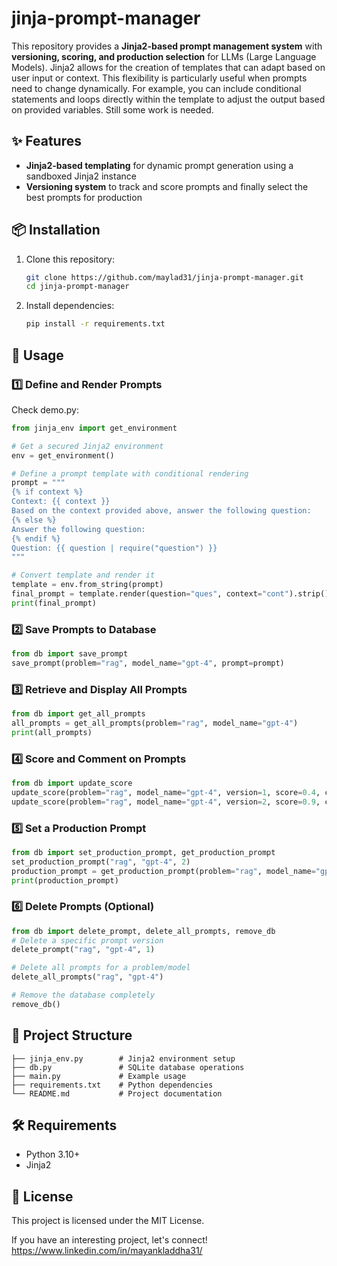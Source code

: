 # jinja-prompt-manager

This repository provides a **Jinja2-based prompt management system** with **versioning, scoring, and production selection** for LLMs (Large Language Models). Jinja2 allows for the creation of templates that can adapt based on user input or context. This flexibility is particularly useful when prompts need to change dynamically. For example, you can include conditional statements and loops directly within the template to adjust the output based on provided variables. Still some work is needed.

## ✨ Features
- **Jinja2-based templating** for dynamic prompt generation using a sandboxed Jinja2 instance
- **Versioning system** to track and score prompts and finally select the best prompts for production

## 📦 Installation

1. Clone this repository:
   ```sh
   git clone https://github.com/maylad31/jinja-prompt-manager.git
   cd jinja-prompt-manager
   ```
2. Install dependencies:
   ```sh
   pip install -r requirements.txt
   ```

## 📜 Usage

### 1️⃣ Define and Render Prompts
Check demo.py:
```python
from jinja_env import get_environment

# Get a secured Jinja2 environment
env = get_environment()

# Define a prompt template with conditional rendering
prompt = """
{% if context %}
Context: {{ context }}
Based on the context provided above, answer the following question:
{% else %}
Answer the following question:
{% endif %}
Question: {{ question | require("question") }}
"""

# Convert template and render it
template = env.from_string(prompt)
final_prompt = template.render(question="ques", context="cont").strip()
print(final_prompt)
```

### 2️⃣ Save Prompts to Database
```python
from db import save_prompt
save_prompt(problem="rag", model_name="gpt-4", prompt=prompt)
```

### 3️⃣ Retrieve and Display All Prompts
```python
from db import get_all_prompts
all_prompts = get_all_prompts(problem="rag", model_name="gpt-4")
print(all_prompts)
```

### 4️⃣ Score and Comment on Prompts
```python
from db import update_score
update_score(problem="rag", model_name="gpt-4", version=1, score=0.4, comment="Low precision")
update_score(problem="rag", model_name="gpt-4", version=2, score=0.9, comment="High precision")
```

### 5️⃣ Set a Production Prompt
```python
from db import set_production_prompt, get_production_prompt
set_production_prompt("rag", "gpt-4", 2)
production_prompt = get_production_prompt(problem="rag", model_name="gpt-4")
print(production_prompt)
```

### 6️⃣ Delete Prompts (Optional)
```python
from db import delete_prompt, delete_all_prompts, remove_db
# Delete a specific prompt version
delete_prompt("rag", "gpt-4", 1)

# Delete all prompts for a problem/model
delete_all_prompts("rag", "gpt-4")

# Remove the database completely
remove_db()
```

## 📂 Project Structure
```
├── jinja_env.py        # Jinja2 environment setup
├── db.py               # SQLite database operations
├── main.py             # Example usage
├── requirements.txt    # Python dependencies
└── README.md           # Project documentation
```

## 🛠️ Requirements
- Python 3.10+
- Jinja2

## 📝 License
This project is licensed under the MIT License.



If you have an interesting project, let's connect!
https://www.linkedin.com/in/mayankladdha31/
